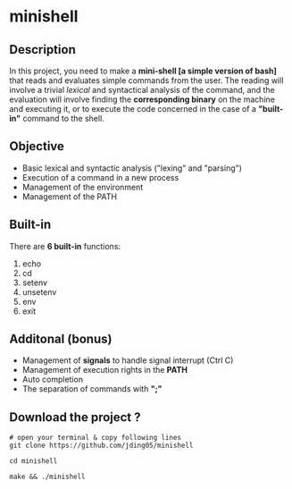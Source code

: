 # minishell

## Description
In this project, you need to make a **mini-shell [a simple version of bash]** that reads and evaluates simple commands from the user. The reading will involve a trivial *lexical* and syntactical analysis of the command, and the evaluation will involve finding the **corresponding binary** on the machine and executing it, or to execute the code concerned in the case of a **"built-in"** command to the shell.

## Objective
* Basic lexical and syntactic analysis ("lexing" and "parsing") 
* Execution of a command in a new process 
* Management of the environment 
* Management of the PATH 

## Built-in
There are **6 built-in** functions:
1. echo
2. cd
3. setenv
4. unsetenv
5. env
6. exit

## Additonal (bonus)
* Management of **signals** to handle signal interrupt (Ctrl C)
* Management of execution rights in the **PATH**
* Auto completion
* The separation of commands with **";"**

## Download the project ?
```
# open your terminal & copy following lines
git clone https://github.com/jding05/minishell

cd minishell

make && ./minishell
```
